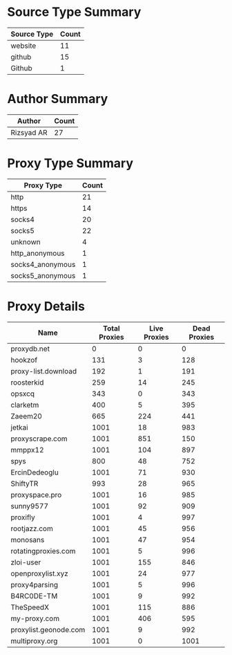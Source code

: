 # Source Type Summary

| Source Type | Count |
|-------------|-------|
| website | 11 |
| github | 15 |
| Github | 1 |


# Author Summary

| Author | Count |
|--------|-------|
| Rizsyad AR | 27 |


# Proxy Type Summary

| Proxy Type | Count |
|------------|-------|
| http | 21 |
| https | 14 |
| socks4 | 20 |
| socks5 | 22 |
| unknown | 4 |
| http_anonymous | 1 |
| socks4_anonymous | 1 |
| socks5_anonymous | 1 |


# Proxy Details

| Name | Total Proxies | Live Proxies | Dead Proxies |
|------|---------------|--------------|---------------|
| proxydb.net | 0 | 0 | 0 |
| hookzof | 131 | 3 | 128 |
| proxy-list.download | 192 | 1 | 191 |
| roosterkid | 259 | 14 | 245 |
| opsxcq | 343 | 0 | 343 |
| clarketm | 400 | 5 | 395 |
| Zaeem20 | 665 | 224 | 441 |
| jetkai | 1001 | 18 | 983 |
| proxyscrape.com | 1001 | 851 | 150 |
| mmppx12 | 1001 | 104 | 897 |
| spys | 800 | 48 | 752 |
| ErcinDedeoglu | 1001 | 71 | 930 |
| ShiftyTR | 993 | 28 | 965 |
| proxyspace.pro | 1001 | 16 | 985 |
| sunny9577 | 1001 | 92 | 909 |
| proxifly | 1001 | 4 | 997 |
| rootjazz.com | 1001 | 45 | 956 |
| monosans | 1001 | 47 | 954 |
| rotatingproxies.com | 1001 | 5 | 996 |
| zloi-user | 1001 | 155 | 846 |
| openproxylist.xyz | 1001 | 24 | 977 |
| proxy4parsing | 1001 | 5 | 996 |
| B4RC0DE-TM | 1001 | 9 | 992 |
| TheSpeedX | 1001 | 115 | 886 |
| my-proxy.com | 1001 | 406 | 595 |
| proxylist.geonode.com | 1001 | 9 | 992 |
| multiproxy.org | 1001 | 0 | 1001 |
